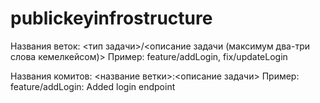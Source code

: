 # publickeyinfrostructure

Названия веток: <тип задачи>/<описание задачи (максимум два-три слова кемелкейсом)>
Пример: feature/addLogin, fix/updateLogin

Названия комитов: <название ветки>:<описание задачи>
Пример: feature/addLogin: Added login endpoint
